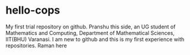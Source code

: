 # hello-cops
My first trial repository on github.
Pranshu this side, an UG student of Mathematics and Computing, Department of Mathematical Sciences, IIT(BHU) Varanasi.
I am new to github and this is my first experience with repositories.
Raman here
